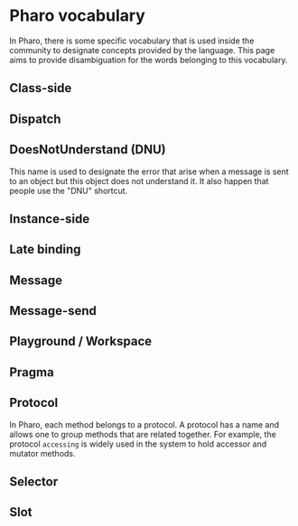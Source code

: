 # Pharo vocabulary
In Pharo, there is some specific vocabulary that is used inside the community to designate concepts provided by the language.
This page aims to provide disambiguation for the words belonging to this vocabulary.

## Class-side

## Dispatch

## DoesNotUnderstand (DNU)
This name is used to designate the error that arise when a message is sent to an object but this object does not understand it. It also happen that people use the "DNU" shortcut.

## Instance-side

## Late binding

## Message

## Message-send

## Playground / Workspace

## Pragma

## Protocol
In Pharo, each method belongs to a protocol. A protocol has a name and allows one to group methods that are related together. For example, the protocol `accessing` is widely used in the system to hold accessor and mutator methods.

## Selector

## Slot
